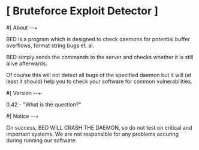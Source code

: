 
#        [ Bruteforce Exploit Detector ]

#[ About --+

  BED is a program which is designed to check daemons for
  potential buffer overflows, format string bugs et. al.

  BED simply sends the commands to the server and checks
  whether it is still alive afterwards.

  Of course this will not detect all bugs of the specified
  daemon but it will (at least it should) help you to
  check your software for common vulnerabilities.


#[ Version --+

  0.42 - "What is the question?"

#[ Notice --+

  On success, BED WILL CRASH THE DAEMON, so do not test
  on critical and important systems.
  We are not responsible for any problems accuring during
  running our software.

